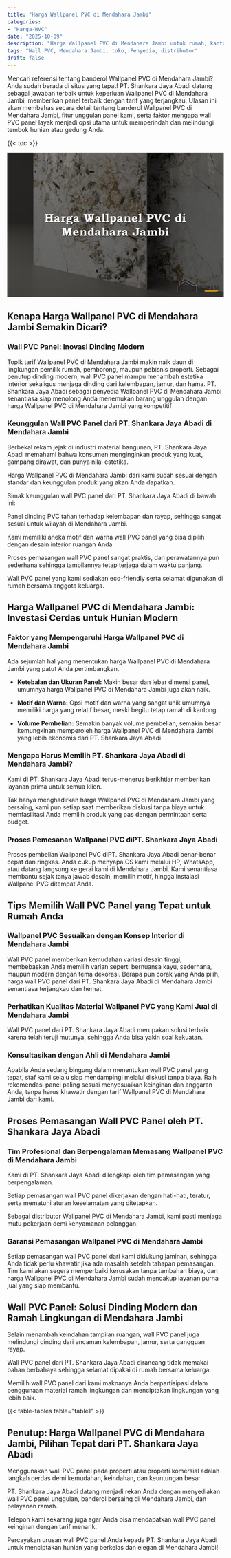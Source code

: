 ```yaml
---
title: "Harga Wallpanel PVC di Mendahara Jambi"
categories: 
- "Harga-WVC"
date: "2025-10-09"
description: "Harga Wallpanel PVC di Mendahara Jambi untuk rumah, kantor, serta ritel. Panel unggulan, variasi motif, pilihan warna elegan, beserta servis penempatan oleh teknisi berpengalaman dan kepastian resmi!|Jasa penjualan Wallpanel PVC di Mendahara Jambi bagi kebutuhan tempat tinggal, office, atau toko, dengan panel terbaik dan instalasi oleh tim ahli dan jaminan resmi.|Solusi Wallpanel PVC di Mendahara Jambi yang terpercaya bagi tempat tinggal, perkantoran, dan ritel, dengan produk berkualitas dan pemasangan ditangani oleh teknisi ahli serta jaminan resmi.|Distribusi Wallpanel PVC di Mendahara Jambi bagi hunian, perkantoran, dan ritel, beserta produk terbaik dan instalasi dikerjakan oleh teknisi ahli, lengkap dengan jaminan resmi.}"
tags: "Wall PVC, Mendahara Jambi, toko, Penyedia, distributor"
draft: false
---
```


Mencari referensi tentang banderol Wallpanel PVC di Mendahara Jambi? Anda sudah berada di situs yang tepat! PT. Shankara Jaya Abadi datang sebagai jawaban terbaik untuk keperluan Wallpanel PVC di Mendahara Jambi, memberikan panel terbaik dengan tarif yang terjangkau. Ulasan ini akan membahas secara detail tentang banderol Wallpanel PVC di Mendahara Jambi, fitur unggulan panel kami, serta faktor mengapa wall PVC panel layak menjadi opsi utama untuk memperindah dan melindungi tembok hunian atau gedung Anda.

{{< toc >}}

![Harga Wallpanel PVC di Mendahara Jambi](/images/Harga-WVC/Harga-Wallpanel-PVC-di-Mendahara-Jambi.png)


## Kenapa Harga Wallpanel PVC di Mendahara Jambi Semakin Dicari?

### Wall PVC Panel: Inovasi Dinding Modern

Topik tarif Wallpanel PVC di Mendahara Jambi makin naik daun di lingkungan pemilik rumah, pemborong, maupun pebisnis properti. Sebagai penutup dinding modern, wall PVC panel mampu menambah estetika interior sekaligus menjaga dinding dari kelembapan, jamur, dan hama. PT. Shankara Jaya Abadi sebagai penyedia Wallpanel PVC di Mendahara Jambi senantiasa siap menolong Anda menemukan barang unggulan dengan harga Wallpanel PVC di Mendahara Jambi yang kompetitif

### Keunggulan Wall PVC Panel dari PT. Shankara Jaya Abadi di Mendahara Jambi

Berbekal rekam jejak di industri material bangunan, PT. Shankara Jaya Abadi memahami bahwa konsumen menginginkan produk yang kuat, gampang dirawat, dan punya nilai estetika.

Harga Wallpanel PVC di Mendahara Jambi dari kami sudah sesuai dengan standar dan keunggulan produk yang akan Anda dapatkan.

Simak keunggulan wall PVC panel dari PT. Shankara Jaya Abadi di bawah ini:

Panel dinding PVC tahan terhadap kelembapan dan rayap, sehingga sangat sesuai untuk wilayah di Mendahara Jambi.

Kami memiliki aneka motif dan warna wall PVC panel yang bisa dipilih dengan desain interior ruangan Anda.

Proses pemasangan wall PVC panel sangat praktis, dan perawatannya pun sederhana sehingga tampilannya tetap terjaga dalam waktu panjang.

Wall PVC panel yang kami sediakan eco-friendly serta selamat digunakan di rumah bersama anggota keluarga.

## Harga Wallpanel PVC di Mendahara Jambi: Investasi Cerdas untuk Hunian Modern

### Faktor yang Mempengaruhi Harga Wallpanel PVC di Mendahara Jambi

Ada sejumlah hal yang menentukan harga Wallpanel PVC di Mendahara Jambi yang patut Anda pertimbangkan.

- **Ketebalan dan Ukuran Panel:** Makin besar dan lebar dimensi panel, umumnya harga Wallpanel PVC di Mendahara Jambi juga akan naik.

- **Motif dan Warna:** Opsi motif dan warna yang sangat unik umumnya memiliki harga yang relatif besar, meski begitu tetap ramah di kantong.

- **Volume Pembelian:** Semakin banyak volume pembelian, semakin besar kemungkinan memperoleh harga Wallpanel PVC di Mendahara Jambi yang lebih ekonomis dari PT. Shankara Jaya Abadi.

### Mengapa Harus Memilih PT. Shankara Jaya Abadi di Mendahara Jambi?

Kami di PT. Shankara Jaya Abadi terus-menerus berikhtiar memberikan layanan prima untuk semua klien.

Tak hanya menghadirkan harga Wallpanel PVC di Mendahara Jambi yang bersaing, kami pun setiap saat memberikan diskusi tanpa biaya untuk memfasilitasi Anda memilih produk yang pas dengan permintaan serta budget.

### Proses Pemesanan Wallpanel PVC diPT. Shankara Jaya Abadi

Proses pembelian Wallpanel PVC diPT. Shankara Jaya Abadi benar-benar cepat dan ringkas. Anda cukup menyapa CS kami melalui HP, WhatsApp, atau datang langsung ke gerai kami di Mendahara Jambi. Kami senantiasa membantu sejak tanya jawab desain, memilih motif, hingga instalasi Wallpanel PVC ditempat Anda.

## Tips Memilih Wall PVC Panel yang Tepat untuk Rumah Anda

### Wallpanel PVC Sesuaikan dengan Konsep Interior di Mendahara Jambi

Wall PVC panel memberikan kemudahan variasi desain tinggi, membebaskan Anda memilih varian seperti bernuansa kayu, sederhana, maupun modern dengan tema dekorasi. Berapa pun corak yang Anda pilih, harga wall PVC panel dari PT. Shankara Jaya Abadi di Mendahara Jambi senantiasa terjangkau dan hemat.

### Perhatikan Kualitas Material Wallpanel PVC yang Kami Jual di Mendahara Jambi

Wall PVC panel dari PT. Shankara Jaya Abadi merupakan solusi terbaik karena telah teruji mutunya, sehingga Anda bisa yakin soal kekuatan.

### Konsultasikan dengan Ahli di Mendahara Jambi

Apabila Anda sedang bingung dalam menentukan wall PVC panel yang tepat, staf kami selalu siap mendampingi melalui diskusi tanpa biaya. Raih rekomendasi panel paling sesuai menyesuaikan keinginan dan anggaran Anda, tanpa harus khawatir dengan tarif Wallpanel PVC di Mendahara Jambi dari kami.

## Proses Pemasangan Wall PVC Panel oleh PT. Shankara Jaya Abadi

### Tim Profesional dan Berpengalaman Memasang Wallpanel PVC di Mendahara Jambi

Kami di PT. Shankara Jaya Abadi dilengkapi oleh tim pemasangan yang berpengalaman.

Setiap pemasangan wall PVC panel dikerjakan dengan hati-hati, teratur, serta mematuhi aturan keselamatan yang ditetapkan.

Sebagai distributor Wallpanel PVC di Mendahara Jambi, kami pasti menjaga mutu pekerjaan demi kenyamanan pelanggan.

### Garansi Pemasangan Wallpanel PVC di Mendahara Jambi

Setiap pemasangan wall PVC panel dari kami didukung jaminan, sehingga Anda tidak perlu khawatir jika ada masalah setelah tahapan pemasangan. Tim kami akan segera memperbaiki kerusakan tanpa tambahan biaya, dan harga Wallpanel PVC di Mendahara Jambi sudah mencakup layanan purna jual yang siap membantu.

## Wall PVC Panel: Solusi Dinding Modern dan Ramah Lingkungan di Mendahara Jambi

Selain menambah keindahan tampilan ruangan, wall PVC panel juga melindungi dinding dari ancaman kelembapan, jamur, serta gangguan rayap.

Wall PVC panel dari PT. Shankara Jaya Abadi dirancang tidak memakai bahan berbahaya sehingga selamat dipakai di rumah bersama keluarga.

Memilih wall PVC panel dari kami maknanya Anda berpartisipasi dalam penggunaan material ramah lingkungan dan menciptakan lingkungan yang lebih baik.

{{< table-tables table="table1" >}}

## Penutup: Harga Wallpanel PVC di Mendahara Jambi, Pilihan Tepat dari PT. Shankara Jaya Abadi

Menggunakan wall PVC panel pada properti atau properti komersial adalah langkah cerdas demi kemudahan, keindahan, dan keuntungan besar.

PT. Shankara Jaya Abadi datang menjadi rekan Anda dengan menyediakan wall PVC panel unggulan, banderol bersaing di Mendahara Jambi, dan pelayanan ramah.

Telepon kami sekarang juga agar Anda bisa mendapatkan wall PVC panel keinginan dengan tarif menarik.

Percayakan urusan wall PVC panel Anda kepada PT. Shankara Jaya Abadi untuk menciptakan hunian yang berkelas dan elegan di Mendahara Jambi!